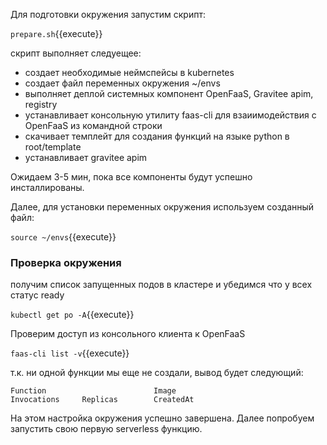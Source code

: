 Для  подготовки окружения запустим скрипт: 

`prepare.sh`{{execute}}

скрипт выполняет следуещее:
- создает необходимые неймспейсы в kubernetes
- создает файл переменных окружения ~/envs
- выполняет деплой системных компонент OpenFaaS, Gravitee apim, registry
- устанавливает консольную утилиту faas-cli для взаиимодействия с OpenFaaS из командной строки
- скачивает темплейт для создания функций на языке python в root/template
- устанавливает gravitee apim

Ожидаем 3-5 мин, пока все компоненты будут успешно инсталлированы. 

Далее, для установки переменных окружения используем созданный файл:

`source ~/envs`{{execute}}
### Проверка окружения
получим список запущенных подов в кластере и убедимся что у всех статус ready

`kubectl get po -A`{{execute}}

Проверим доступ из консольного клиента к OpenFaaS 

`faas-cli list -v`{{execute}}

т.к. ни одной функции мы еще не создали, вывод будет следующий:
```
Function                        Image                                           Invocations     Replicas        CreatedAt
```
На этом настройка окружения успешно завершена. Далее попробуем запустить свою первую serverless функцию.